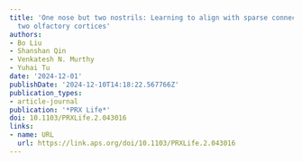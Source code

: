 ```yaml
---
title: 'One nose but two nostrils: Learning to align with sparse connections between
  two olfactory cortices'
authors:
- Bo Liu
- Shanshan Qin
- Venkatesh N. Murthy
- Yuhai Tu
date: '2024-12-01'
publishDate: '2024-12-10T14:18:22.567766Z'
publication_types:
- article-journal
publication: '*PRX Life*'
doi: 10.1103/PRXLife.2.043016
links:
- name: URL
  url: https://link.aps.org/doi/10.1103/PRXLife.2.043016
---
```

